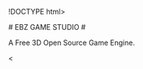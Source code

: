 !DOCTYPE html>
<html>
<body>
# EBZ GAME STUDIO #
<p>A Free 3D Open Source Game Engine.</p>
</body>
</html><
